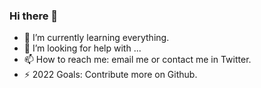 ### Hi there 👋


- 🌱 I’m currently learning everything.
- 🤔 I’m looking for help with ...
- 📫 How to reach me: email me or contact me in Twitter.
- ⚡ 2022 Goals: Contribute more on Github.
